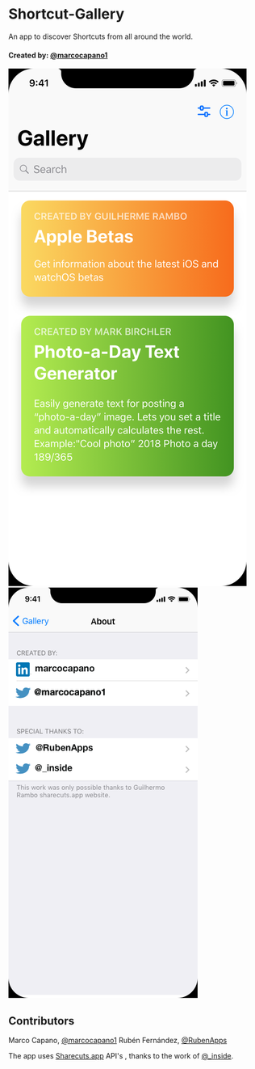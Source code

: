 # Shortcut-Gallery

An app to discover Shortcuts from all around the world.

#### Created by: [@marcocapano1](https://Twitter.com/marcocapano1)

![ScreenShot](/screenshots/gallery.png)![ScreenShot](/screenshots/about.png)

## Contributors

Marco Capano, [@marcocapano1](https://Twitter.com/marcocapano1)
Rubén Fernández, [@RubenApps](https://Twitter.com/RubenApps)

The app uses [Sharecuts.app](https://sharecuts.app/) API's , thanks to the work of [@_inside](https://Twitter.com/_inside).

